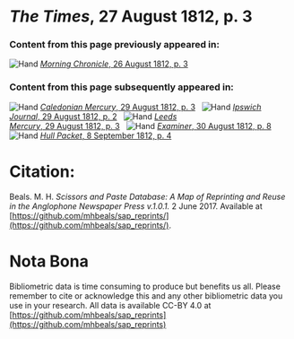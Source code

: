 # *The Times*, 27 August 1812, p. 3  
  
### Content from this page previously appeared in:  
![Hand](http://scissorsandpaste.net/wp-content/uploads/2017/06/smallhandpointer.png) [*Morning Chronicle*, 26 August 1812, p. 3](https://mhbeals.github.io/sap_html/Morning-Chronicle/Morning-Chronicle-26-August-1812-p-3)  
  
### Content from this page subsequently appeared in:  
![Hand](http://scissorsandpaste.net/wp-content/uploads/2017/06/smallhandpointer.png) [*Caledonian Mercury*, 29 August 1812, p. 3](https://mhbeals.github.io/sap_html/Caledonian-Mercury/Caledonian-Mercury-29-August-1812-p-3)  
![Hand](http://scissorsandpaste.net/wp-content/uploads/2017/06/smallhandpointer.png) [*Ipswich Journal*, 29 August 1812, p. 2](https://mhbeals.github.io/sap_html/Ipswich-Journal/Ipswich-Journal-29-August-1812-p-2)  
![Hand](http://scissorsandpaste.net/wp-content/uploads/2017/06/smallhandpointer.png) [*Leeds Mercury*, 29 August 1812, p. 3](https://mhbeals.github.io/sap_html/Leeds-Mercury/Leeds-Mercury-29-August-1812-p-3)  
![Hand](http://scissorsandpaste.net/wp-content/uploads/2017/06/smallhandpointer.png) [*Examiner*, 30 August 1812, p. 8](https://mhbeals.github.io/sap_html/Examiner/Examiner-30-August-1812-p-8)  
![Hand](http://scissorsandpaste.net/wp-content/uploads/2017/06/smallhandpointer.png) [*Hull Packet*, 8 September 1812, p. 4](https://mhbeals.github.io/sap_html/Hull-Packet/Hull-Packet-8-September-1812-p-4)  


# Citation: 

Beals. M. H. *Scissors and Paste Database: A Map of Reprinting and Reuse in the Anglophone Newspaper Press v.1.0.1.* 2 June 2017. Available at [https://github.com/mhbeals/sap_reprints/](https://github.com/mhbeals/sap_reprints/). 

# Nota Bona

Bibliometric data is time consuming to produce but benefits us all. Please remember to cite or acknowledge this and any other bibliometric data you use in your research. All data is available CC-BY 4.0 at [https://github.com/mhbeals/sap_reprints](https://github.com/mhbeals/sap_reprints)